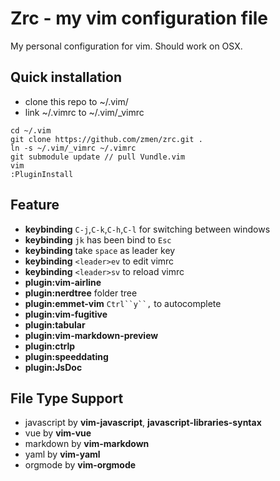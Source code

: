 # Zrc - my vim configuration file

My personal configuration for vim. Should work on OSX.

##  Quick installation

- clone this repo to ~/.vim/
- link ~/.vimrc to ~/.vim/\_vimrc

```shell
cd ~/.vim
git clone https://github.com/zmen/zrc.git .
ln -s ~/.vim/_vimrc ~/.vimrc
git submodule update // pull Vundle.vim
vim
:PluginInstall
```

## Feature

- **keybinding** `C-j`,`C-k`,`C-h`,`C-l` for switching between windows
- **keybinding** `jk` has been bind to `Esc`
- **keybinding** take `space` as leader key
- **keybinding** `<leader>ev` to edit vimrc
- **keybinding** `<leader>sv` to reload vimrc
- **plugin:vim-airline**
- **plugin:nerdtree** folder tree
- **plugin:emmet-vim** `Ctrl``y``,` to autocomplete
- **plugin:vim-fugitive**
- **plugin:tabular**
- **plugin:vim-markdown-preview**
- **plugin:ctrlp**
- **plugin:speeddating**
- **plugin:JsDoc**

## File Type Support

- javascript by **vim-javascript**, **javascript-libraries-syntax**
- vue by **vim-vue**
- markdown by **vim-markdown**
- yaml by **vim-yaml**
- orgmode by **vim-orgmode**
